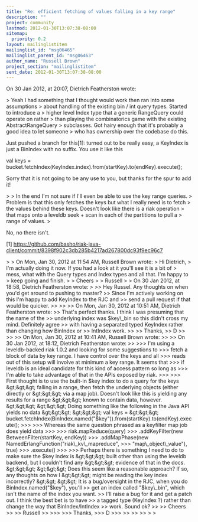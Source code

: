```yaml
---
title: "Re: efficient fetching of values falling in a key range"
description: ""
project: community
lastmod: 2012-01-30T13:07:38-08:00
sitemap:
  priority: 0.2
layout: mailinglistitem
mailinglist_id: "msg06465"
mailinglist_parent_id: "msg06463"
author_name: "Russell Brown"
project_section: "mailinglistitem"
sent_date: 2012-01-30T13:07:38-08:00
---
```


On 30 Jan 2012, at 20:07, Dietrich Featherston wrote:

&gt; Yeah I had something that I thought would work then ran into some assumptions 
&gt; about handling of the existing bin / int query types. Started to introduce a 
&gt; higher level Index type that a generic RangeQuery could operate on rather 
&gt; than playing the combinatorics game with the existing AbstractRangeQuery 
&gt; subclasses. Got hairy enough that it's probably a good idea to let someone 
&gt; who has ownership over the codebase do this.

Just pushed a branch for this[1]: turned out to be really easy, a KeyIndex is 
just a BinIndex with no suffix. You use it like this

 val keys = 
bucket.fetchIndex(KeyIndex.index).from(startKey).to(endKey).execute();

Sorry that it is not going to be any use to you, but thanks for the spur to add 
it!

&gt; 
&gt; In the end I'm not sure if I'll even be able to use the key range queries. 
&gt; Problem is that this only fetches the keys but what I really need is to fetch 
&gt; the values behind these keys. Doesn't look like there is a riak operation 
&gt; that maps onto a leveldb seek + scan in each of the partitions to pull a 
&gt; range of values.
&gt; 

No, no there isn't.

[1] 
https://github.com/basho/riak-java-client/commit/8398f902c3db285b4217ad267800dc93f9ec96c7

&gt; 
&gt; On Mon, Jan 30, 2012 at 11:54 AM, Russell Brown  wrote:
&gt; Hi Dietrich,
&gt; I'm actually doing it now. If you had a look at it you'll see it is a bit of 
&gt; mess, what with the Query types and Index types and all that. I'm happy to 
&gt; keep going and finish. 
&gt; 
&gt; Cheers
&gt; 
&gt; Russell
&gt; 
&gt; On 30 Jan 2012, at 18:58, Dietrich Featherston wrote:
&gt; 
&gt;&gt; Hey Russel. Any thoughts on when you'd get around to pushing to master? 
&gt;&gt; Since I'm actively working on this I'm happy to add KeyIndex to the RJC and 
&gt;&gt; send a pull request if that would be quicker.
&gt;&gt; 
&gt;&gt; 
&gt;&gt; On Mon, Jan 30, 2012 at 10:51 AM, Dietrich Featherston  wrote:
&gt;&gt; That's perfect thanks. I think I was presuming that the name of the 
&gt;&gt; underlying index was $key\\_bin so this didn't cross my mind. Definitely agree 
&gt;&gt; with having a separated typed KeyIndex rather than changing how BinIndex or 
&gt;&gt; IntIndex work.
&gt;&gt; 
&gt;&gt; Thanks,
&gt;&gt; D
&gt;&gt; 
&gt;&gt; 
&gt;&gt; On Mon, Jan 30, 2012 at 10:41 AM, Russell Brown  wrote:
&gt;&gt; 
&gt;&gt; On 30 Jan 2012, at 18:12, Dietrich Featherston wrote:
&gt;&gt; 
&gt;&gt;&gt; I'm using a leveldb-backed riak 1.0.2 and looking for some suggestions to 
&gt;&gt;&gt; fetch a block of data by key range. I have control over the keys and all 
&gt;&gt;&gt; reads out of this setup will involve at minimum a key range. It seems that 
&gt;&gt;&gt; if leveldb is an ideal candidate for this kind of access pattern so long as 
&gt;&gt;&gt; I'm able to take advantage of that in the APIs exposed by riak.
&gt;&gt;&gt; 
&gt;&gt;&gt; First thought is to use the built-in $key index to do a query for the keys 
&gt;&gt;&gt; falling in a range, then fetch the underlying objects (either directly or 
&gt;&gt;&gt; via a map job). Doesn't look like this is yielding any results for a range 
&gt;&gt;&gt; known to contain data, however.
&gt;&gt;&gt; 
&gt;&gt;&gt; Doing something like the following in the Java API yields no data
&gt;&gt;&gt; 
&gt;&gt;&gt; val keys = 
&gt;&gt;&gt; bucket.fetchIndex(BinIndex.named("$key")).from(startKey).to(endKey).execute();
&gt;&gt;&gt; 
&gt;&gt;&gt; Whereas the same question phrased as a keyfilter map job does yield data
&gt;&gt;&gt; 
&gt;&gt;&gt; riak.mapReduce(query)
&gt;&gt;&gt; .addKeyFilter(new BetweenFilter(startKey, endKey))
&gt;&gt;&gt; .addMapPhase(new NamedErlangFunction("riak\\_kv\\_mapreduce", 
&gt;&gt;&gt; "map\\_object\\_value"), true)
&gt;&gt;&gt; .execute() 
&gt;&gt;&gt; 
&gt;&gt;&gt; Perhaps there is something I need to do to make sure the $key index is 
&gt;&gt;&gt; built other than using the leveldb backend, but I couldn't find any 
&gt;&gt;&gt; evidence of that in the docs.
&gt;&gt;&gt; 
&gt;&gt;&gt; Does this seem like a reasonable approach? If so, any thoughts on how I 
&gt;&gt;&gt; might be reading the key index incorrectly?
&gt;&gt; 
&gt;&gt; It is a bug/oversight in the RJC, when you do BinIndex.named("$key"), you'll 
&gt;&gt; get an index called "$key\\_bin", which isn't the name of the index you want. 
&gt;&gt; I'll raise a bug for it and get a patch out. I think the best bet is to have 
&gt;&gt; a tagged type (KeyIndex ?) rather than change the way that BinIndex/IntIndex 
&gt;&gt; work. Sound ok?
&gt;&gt; 
&gt;&gt; Cheers
&gt;&gt; 
&gt;&gt; Russell
&gt;&gt; 
&gt;&gt;&gt; 
&gt;&gt;&gt; Thanks,
&gt;&gt;&gt; D
&gt;&gt;&gt; 
&gt;&gt; 
&gt;&gt; 
&gt;&gt; 
&gt; 
&gt; 

